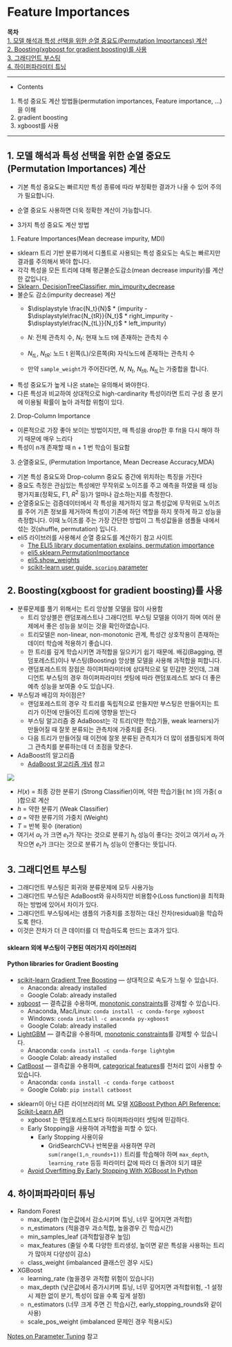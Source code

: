 # Feature Importances

**목차**  
[1. 모델 해석과 특성 선택을 위한 순열 중요도(Permutation Importances) 계산](#1-모델-해석과-특성-선택을-위한-순열-중요도permutation-importances-계산)  
[2. Boosting(xgboost for gradient boosting)를 사용](#2-boostingxgboost-for-gradient-boosting를-사용)  
[3. 그래디언트 부스팅](#3-그래디언트-부스팅)  
[4. 하이퍼파라미터 튜닝](#4-하이퍼파라미터-튜닝)  

---
* Contents
1. 특성 중요도 계산 방법들(permutation importances, Feature importance, ...)을 이해
2. gradient boosting
3. xgboost를 사용

---

## 1. 모델 해석과 특성 선택을 위한 순열 중요도(Permutation Importances) 계산
* 기본 특성 중요도는 빠르지만 특성 종류에 따라 부정확한 결과가 나올 수 있어 주의가 필요합니다.
* 순열 중요도 사용하면 더욱 정확한 계산이 가능합니다.

* 3가지 특성 중요도 계산 방법
1. Feature Importances(Mean decrease impurity, MDI)
* sklearn 트리 기반 분류기에서 디폴트로 사용되는 특성 중요도는 속도는 빠르지만 결과를 주의해서 봐야 합니다. 
* 각각 특성을 모든 트리에 대해 평균불순도감소(mean decrease impurity)를 계산한 값입니다.
* [Sklearn, DecisionTreeClassifier, min_impurity_decrease](https://scikit-learn.org/stable/modules/generated/sklearn.tree.DecisionTreeClassifier.html#sklearn-tree-decisiontreeclassifier)
* 불순도 감소(impurity decrease) 계산
  * $\displaystyle \frac{N_t}{N}$ * (impurity - $\displaystyle\frac{N_{tR}}{N_t}$ * right_impurity
                    - $\displaystyle\frac{N_{tL}}{N_t}$ * left_impurity)
  * $N$: 전체 관측치 수, $N_t$: 현재 노드 t에 존재하는 관측치 수

  * $N_{tL}$, $N_{tR}$: 노드 t 왼쪽(L)/오른쪽(R) 자식노드에 존재하는 관측치 수

  * 만약 `sample_weight`가 주어진다면, $N$, $N_t$, $N_{tR}$, $N_{tL}$는 가중합을 합니다.
* 특성 중요도가 높게 나온 state는 유의해서 봐야한다.
* 다른 특성과 비교하여 상대적으로 high-cardinarity 특성이라면 트리 구성 중 분기에 이용될 확률이 높아 과적합 위험이 있다.

2. Drop-Column Importance
* 이론적으로 가장 좋아 보이는 방법이지만, 매 특성을 drop한 후 fit을 다시 해야 하기 때문에 매우 느리다
* 특성이 n개 존재할 때 n + 1 번 학습이 필요함

3. 순열중요도, (Permutation Importance, Mean Decrease Accuracy,MDA)
* 기본 특성 중요도와 Drop-column 중요도 중간에 위치하는 특징을 가진다
* 중요도 측정은 관심있는 특성에만 무작위로 노이즈를 주고 예측을 하였을 때 성능 평가지표(정확도, F1, $R^2$ 등)가 얼마나 감소하는지를 측정한다.
* 순열중요도는 검증데이터에서 각 특성을 제거하지 않고 특성값에 무작위로 노이즈를 주어 기존 정보를 제거하여 특성이 기존에 하던 역할을 하지 못하게 하고 성능을 측정합니다. 이때 노이즈를 주는 가장 간단한 방법이 그 특성값들을 샘플들 내에서 섞는 것(shuffle, permutation) 입니다.
* eli5 라이브러를 사용해서 순열 중요도를 계산하기 참고 사이트
  * [The ELI5 library documentation explains, permutation importance](https://eli5.readthedocs.io/en/latest/blackbox/permutation_importance.html)
  - [eli5.sklearn.PermutationImportance](https://eli5.readthedocs.io/en/latest/autodocs/sklearn.html#eli5.sklearn.permutation_importance.PermutationImportance)
  - [eli5.show_weights](https://eli5.readthedocs.io/en/latest/autodocs/eli5.html#eli5.show_weights)
  - [scikit-learn user guide, `scoring` parameter](https://scikit-learn.org/stable/modules/model_evaluation.html#the-scoring-parameter-defining-model-evaluation-rules)

## 2. Boosting(xgboost for gradient boosting)를 사용
* 분류문제를 풀기 위해서는 트리 앙상블 모델을 많이 사용함
  * 트리 앙상블은 랜덤포레스트나 그래디언트 부스팅 모델을 이야기 하며 여러 문제에서 좋은 성능을 보이는 것을 확인하였습니다.
  * 트리모델은 non-linear, non-monotonic 관계, 특성간 상호작용이 존재하는 데이터 학습에 적용하기 좋습니다.
  * 한 트리를 깊게 학습시키면 과적합을 일으키기 쉽기 때문에. 배깅(Bagging, 랜덤포레스트)이나 부스팅(Boosting) 앙상블 모델을 사용해 과적합을 피합니다.
  * 랜덤포레스트의 장점은 하이퍼파라미터에 상대적으로 덜 민감한 것인데, 그래디언트 부스팅의 경우 하이퍼파라미터 셋팅에 따라 랜덤포레스트 보다 더 좋은 예측 성능을 보여줄 수도 있습니다.
* 부스팅과 배깅의 차이점은?
  * 랜덤포레스트의 경우 각 트리를 독립적으로 만들지만 부스팅은 만들어지는 트리가 이전에 만들어진 트리에 영향을 받는다
  * 부스팅 알고리즘 중 AdaBoost는 각 트리(약한 학습기들, weak learners)가 만들어질 때 잘못 분류되는 관측치에 가중치를 준다.
  * 다음 트리가 만들어질 때 이전에 잘못 분류된 관측치가 더 많이 샘플링되게 하여 그 관측치를 분류하는데 더 초점을 맞춘다.
* AdaBoost의 알고리즘
  * [AdaBoost 알고리즘 개념](https://dohk.tistory.com/217) 참고

![](2022-06-24-12-15-51.png)
* $H(x)$ = 최종 강한 분류기 (Strong Classifier)이며, 약한 학습기들( ht )의 가중( α )합으로 계산
* $h$ = 약한 분류기 (Weak Classifier)
* $a$ = 약한 분류기의 가중치 (Weight)
* $T$ = 반복 횟수 (iteration)
* 여기서 $\alpha_t$ 가 크면 $e_t$가 작다는 것으로 분류기 $h_t$ 성능이 좋다는 것이고
여기서 $\alpha_t$ 가 작으면 $e_t$가 크다는 것으로 분류기 $h_t$ 성능이 안좋다는 뜻입니다.

## 3. 그래디언트 부스팅
* 그래디언트 부스팅은 회귀와 분류문제에 모두 사용가능
* 그래디언트 부스팅은 AdaBoost와 유사하지만 비용함수(Loss function)을 최적화하는 방법에 있어서 차이가 있다. 
* 그래디언트 부스팅에서는 샘플의 가중치를 조정하는 대신 잔차(residual)을 학습하도록 한다.
* 이것은 잔차가 더 큰 데이터를 더 학습하도록 만드는 효과가 있다.

#### sklearn 외에 부스팅이 구현된 여러가지 라이브러리
#### Python libraries for Gradient Boosting
- [scikit-learn Gradient Tree Boosting](https://scikit-learn.org/stable/modules/ensemble.html#gradient-boosting) — 상대적으로 속도가 느릴 수 있습니다.
  - Anaconda: already installed
  - Google Colab: already installed
- [xgboost](https://xgboost.readthedocs.io/en/latest/) — 결측값을 수용하며, [monotonic constraints](https://xiaoxiaowang87.github.io/monotonicity_constraint/)를 강제할 수 있습니다.
  - Anaconda, Mac/Linux: `conda install -c conda-forge xgboost`
  - Windows: `conda install -c anaconda py-xgboost`
  - Google Colab: already installed
- [LightGBM](https://lightgbm.readthedocs.io/en/latest/) — 결측값을 수용하며, [monotonic constraints](https://blog.datadive.net/monotonicity-constraints-in-machine-learning/)를 강제할 수 있습니다.
  - Anaconda: `conda install -c conda-forge lightgbm`
  - Google Colab: already installed
- [CatBoost](https://catboost.ai/) — 결측값을 수용하며, [categorical features](https://catboost.ai/docs/concepts/algorithm-main-stages_cat-to-numberic.html)를 전처리 없이 사용할 수 있습니다.
  - Anaconda: `conda install -c conda-forge catboost`
  - Google Colab: `pip install catboost`

* sklearn이 아닌 다른 라이브러리의 ML 모델
[XGBoost Python API Reference: Scikit-Learn API](https://xgboost.readthedocs.io/en/latest/python/python_api.html#module-xgboost.sklearn)
  * xgboost 는 랜덤포레스트보다 하이퍼파라미터 셋팅에 민감하다.
  * Early Stopping을 사용하여 과적합을 피할 수 있다.
    * Early Stopping 사용이유
      * GridSearchCV나 반복문을 사용하면 무려 `sum(range(1,n_rounds+1))` 트리를 학습해야 하며  `max_depth`, `learning_rate` 등등 파라미터 값에 따라 더 돌려야 되기 떄문
  - [Avoid Overfitting By Early Stopping With XGBoost In Python](https://machinelearningmastery.com/avoid-overfitting-by-early-stopping-with-xgboost-in-python/)

## 4. 하이퍼파라미터 튜닝
* Random Forest
  * max_depth (높은값에서 감소시키며 튜닝, 너무 깊어지면 과적합)
  * n_estimators (적을경우 과소적합, 높을경우 긴 학습시간)
  * min_samples_leaf (과적합일경우 높임)
  * max_features (줄일 수록 다양한 트리생성, 높이면 같은 특성을 사용하는 트리가 많아져 다양성이 감소)
  * class_weight (imbalanced 클래스인 경우 시도)
* XGBoost
  * learning_rate (높을경우 과적합 위험이 있습니다)
  * max_depth (낮은값에서 증가시키며 튜닝, 너무 깊어지면 과적합위험, -1 설정시 제한 없이 분기, 특성이 많을 수록 깊게 설정)
  * n_estimators (너무 크게 주면 긴 학습시간, early_stopping_rounds와 같이 사용)
  * scale_pos_weight (imbalanced 문제인 경우 적용시도)

[Notes on Parameter Tuning](https://xgboost.readthedocs.io/en/latest/tutorials/param_tuning.html) 참고